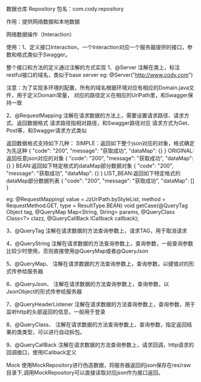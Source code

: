 数据仓库 Repository
包名：com.cody.repository

作用：提供网络数据和本地数据

网络数据操作（Interaction）

使用：1、定义接口Interaction，一个Interaction对应一个服务器提供的接口，参数和格式类似于Swagger。

整个接口和方法的定义通过注解的方式实现
1、@Server
注解在类上，标注restful接口的域名，类似于base server
eg:
@Server("http://www.cody.com")

注意：为了实现多环境的配置，所有的域名根据环境对应有相应的Domain.java文件，用于定义Domain常量，
对应的路径定义在相应的UrlPath里，和Swagger保持一致

2、@RequestMapping
注解在请求数据的方法上，需要设置请求路径、请求方式、返回数据格式
请求路径指相对路径，和Swagger路径对应
请求方式为Get、Post等，和Swagger请求方式类似

返回数据格式支持如下几种：
    SIMPLE：返回如下整个json对应的对象，格式确定为先这种
            {
              "code": "200",
              "message": "获取成功",
              "dataMap": {}
            }
    ORIGINAL:返回任意json对应的对象
            {
              "code": "200",
              "message": "获取成功",
              "dataMap": {}
            }
    BEAN:返回如下特定格式的dataMap部分数据对象
            {
              "code": "200",
              "message": "获取成功",
              "dataMap": {}
            }
    LIST_BEAN:返回如下特定格式的dataMap部分数据列表
            {
              "code": "200",
              "message": "获取成功",
              "dataMap": []
            }

eg:
 @RequestMapping(
            value = JzUrlPath.byStyleList,
            method = RequestMethod.GET,
            type = ResultType.BEAN)
    void getCase(@QueryTag Object tag, @QueryMap Map<String, String> params, @QueryClass Class<?> clazz, @QueryCallBack ICallback<CaseBean> callback);

3、@QueryTag
注解在请求数据的方法查询参数上，请求TAG，用于取消请求

4、@QueryString
注解在请求数据的方法查询参数上，查询参数，一般查询参数比较少时使用，否则直接使用@QueryMap或者@QueryJson

5、@QueryMap、
注解在请求数据的方法查询参数上，查询参数，以键值对的形式传参给服务器

6、@QueryJson、
注解在请求数据的方法查询参数上，查询参数，以JsonObject的形式传参给服务器

7、@QueryHeaderListener
注解在请求数据的方法查询参数上，查询参数，用于监听http的头部返回的信息，一般用于登录

8、@QueryClass、
注解在请求数据的方法查询参数上，查询参数，指定返回结果的类类型，可以进行自动拆包。

9、@QueryCallBack
注解在请求数据的方法查询参数上，请求回调，http请求的回调接口，使用ICallback定义


Mock
使用MockRepository进行伪造数据，将服务器返回的json保存在res/raw目录下,调用MockRepository可以直接读取对应json作为接口返回。